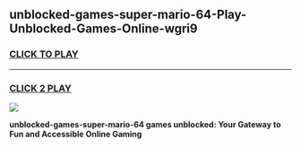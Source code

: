 
## unblocked-games-super-mario-64-Play-Unblocked-Games-Online-wgri9
<h3>
<a href="https://premium76.site?title=unblocked-games-super-mario-64&ref=25A">CLICK TO PLAY</a></h3>
<hr>

<h3>
<a href="https://premium76.site?title=unblocked-games-super-mario-64&ref=25A">CLICK 2 PLAY</a>
  
</h3>

<a href="https://premium76.site?title=unblocked-games-super-mario-64&ref=25A"><img src="https://clearcache.store/games.png"></a>


**unblocked-games-super-mario-64 games unblocked: Your Gateway to Fun and Accessible Online Gaming**
